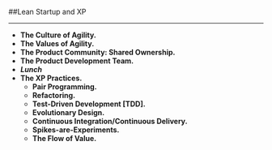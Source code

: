 <!-- .slide: data-background="resources/footer.svg" data-background-size="contain" data-background-position="bottom"  -->

##Lean Startup and XP
- - -
* **The Culture of Agility.** <!-- .element: style="color:#e0dfe4" -->
* **The Values of Agility.**  <!-- .element: style="color:#e0dfe4" -->  
* **The Product Community:  Shared Ownership.**
* **The Product Development Team.**  <!-- .element: style="color:#e0dfe4" -->
* _**Lunch**_ <!-- .element: style="color:#5cab3d" -->
* **The XP Practices.**  <!-- .element: style="color:#e0dfe4" -->
  * **Pair Programming.**  <!-- .element: style="color:#e0dfe4" -->
  * **Refactoring.**  <!-- .element: style="color:#e0dfe4" -->
  * **Test-Driven Development [TDD].**  <!-- .element: style="color:#e0dfe4" -->
  * **Evolutionary Design.**  <!-- .element: style="color:#e0dfe4" -->
  * **Continuous Integration/Continuous Delivery.**  <!-- .element: style="color:#e0dfe4" -->
  * **Spikes-are-Experiments.**  <!-- .element: style="color:#e0dfe4" -->
  * **The Flow of Value.**  <!-- .element: style="color:#e0dfe4" -->

<aside class="notes">
  <p>
  </p>
  <p>
  </p>
</aside>
